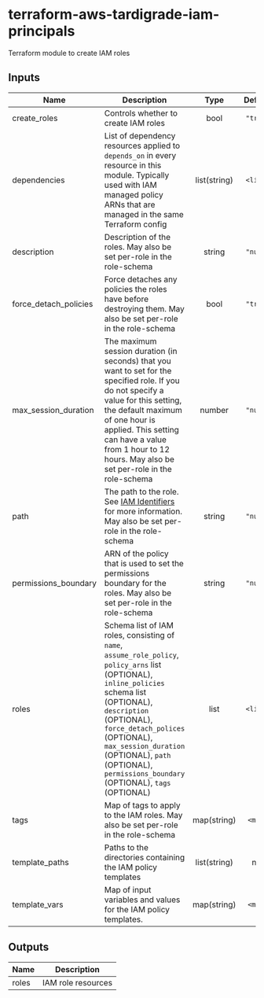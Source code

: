 # terraform-aws-tardigrade-iam-principals

Terraform module to create IAM roles

## Inputs

| Name | Description | Type | Default | Required |
|------|-------------|:----:|:-----:|:-----:|
| create\_roles | Controls whether to create IAM roles | bool | `"true"` | no |
| dependencies | List of dependency resources applied to `depends_on` in every resource in this module. Typically used with IAM managed policy ARNs that are managed in the same Terraform config | list(string) | `<list>` | no |
| description | Description of the roles. May also be set per-role in the role-schema | string | `"null"` | no |
| force\_detach\_policies | Force detaches any policies the roles have before destroying them. May also be set per-role in the role-schema | bool | `"true"` | no |
| max\_session\_duration | The maximum session duration (in seconds) that you want to set for the specified role. If you do not specify a value for this setting, the default maximum of one hour is applied. This setting can have a value from 1 hour to 12 hours. May also be set per-role in the role-schema | number | `"null"` | no |
| path | The path to the role. See [IAM Identifiers](https://docs.aws.amazon.com/IAM/latest/UserGuide/reference_identifiers.html) for more information. May also be set per-role in the role-schema | string | `"null"` | no |
| permissions\_boundary | ARN of the policy that is used to set the permissions boundary for the roles. May also be set per-role in the role-schema | string | `"null"` | no |
| roles | Schema list of IAM roles, consisting of `name`, `assume_role_policy`, `policy_arns` list (OPTIONAL), `inline_policies` schema list (OPTIONAL), `description` (OPTIONAL), `force_detach_polices` (OPTIONAL), `max_session_duration` (OPTIONAL), `path` (OPTIONAL), `permissions_boundary` (OPTIONAL), `tags` (OPTIONAL) | list | `<list>` | no |
| tags | Map of tags to apply to the IAM roles. May also be set per-role in the role-schema | map(string) | `<map>` | no |
| template\_paths | Paths to the directories containing the IAM policy templates | list(string) | n/a | yes |
| template\_vars | Map of input variables and values for the IAM policy templates. | map(string) | `<map>` | no |

## Outputs

| Name | Description |
|------|-------------|
| roles | IAM role resources |

